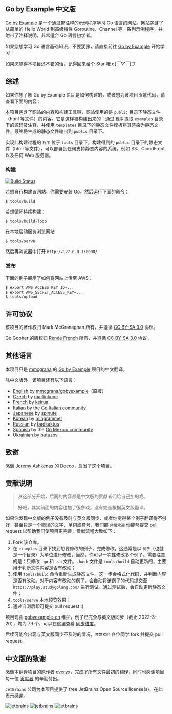 ## Go by Example 中文版

[Go by Example](https://gobyexample-cn.github.io/) 是一个通过带注释的示例程序学习 Go 语言的网站。网站包含了从简单的 Hello World 到高级特性 Goroutine、Channel 等一系列示例程序，并附带了注释说明，非常适合 Go 语言初学者。

如果您想学习 Go 语言基础知识，不要犹豫，请直接前往 [Go by Example](https://gobyexample-cn.github.io/) 开始学习！

如果您觉得本项目还不错的话，记得回来给个 Star 哦 o(*￣▽￣*)ブ

## 综述

如果你想了解 Go by Example `网站` 是如何构建的，或者想为该项目贡献代码，请查看下面的内容：

本项目包含了网站的内容和构建工具链，网站使用的是 `public` 目录下静态文件（html 等文件）的内容。它是这样被构建出来的：通过 `程序` 提取 `examples` 目录下的源码及注释，并使用 `templates` 目录下的静态文件模板将其渲染为静态文件，最终将生成的静态文件输出到 `public` 目录下。

实现此构建过程的 `程序` 位于 `tools` 目录下，构建得到的 `public` 目录下的静态文件（html 等文件），可以部署到任何支持静态内容的系统。例如 S3、CloudFront 以及任何 Web 服务器。

### 构建

[![Build Status](https://github.com/mmcgrana/gobyexample/actions/workflows/test.yml/badge.svg?branch=master)](https://github.com/mmcgrana/gobyexample/actions)

若想自行构建该网站，你需要安装 Go。然后运行下面的命令：

```console
$ tools/build
```

若想循环持续构建：

```console
$ tools/build-loop
```

在本地启动服务浏览网站

```console
$ tools/serve
```

然后再浏览器中打开 `http://127.0.0.1:8000/`

### 发布

下面的例子展示了如何将网站上传至 AWS：

```console
$ export AWS_ACCESS_KEY_ID=...
$ export AWS_SECRET_ACCESS_KEY=...
$ tools/upload
```

## 许可协议

该项目的著作权归 Mark McGranaghan 所有，并遵循 [CC BY-SA 3.0](http://creativecommons.org/licenses/by/3.0/) 协议。

Go Gopher 的版权归 [Renée French](http://reneefrench.blogspot.com/) 所有，并遵循 [CC BY-SA 3.0](http://creativecommons.org/licenses/by/3.0/) 协议。

## 其他语言

本项目只是 [mmcgrana](https://github.com/mmcgrana) 的 [Go by Example](https://github.com/mmcgrana/gobyexample) 项目的中文翻译。

除中文版外，该项目还有以下语言：

* [English](https://gobyexample.com) by [mmcgrana/gobyexample](https://github.com/mmcgrana/gobyexample)（原版）
* [Czech](http://gobyexamples.sweb.cz/) by [martinkunc](https://github.com/martinkunc/gobyexample-cz)
* [French](http://le-go-par-l-exemple.keiruaprod.fr) by [keirua](https://github.com/keirua/gobyexample)
* [Italian](http://gobyexample.it) by the [Go Italian community](https://github.com/golangit/gobyexample-it)
* [Japanese](http://spinute.org/go-by-example) by [spinute](https://github.com/spinute)
* [Korean](https://mingrammer.com/gobyexample/) by [mingrammer](https://github.com/mingrammer)
* [Russian](https://gobyexample.com.ru/) by [badkaktus](https://github.com/badkaktus)
* [Spanish](http://goconejemplos.com) by the [Go Mexico community](https://github.com/dabit/gobyexample)
* [Ukrainian](http://butuzov.github.io/gobyexample/) by [butuzov](https://github.com/butuzov/gobyexample)

## 致谢

感谢 [Jeremy Ashkenas](https://github.com/jashkenas) 的 [Docco](http://jashkenas.github.com/docco/)，启发了这个项目。

## 贡献说明

> 从这部分开始，后面的内容都是中文版的贡献者们给自己加的戏。
>
> 好吧，其实前面的内容也加了很多戏，没有完全根据英文版翻译。

如果你发现中文版的例子没有及时与英文版同步，或者你觉得某个例子翻译得不够好，甚至只是一个错误的文字、单词或符号，我们都 `非常欢迎` 你能够提交 pull request 以帮助我们使项目更完善，贡献流程大致如下：

1. Fork 该仓库。
1. 在 `examples` 目录下找到想要修改的例子，完成修改，这通常是以 `例子`（也就是一个目录）为单位进行修改，当然，你可以一次性修改多个例子。需要注意的是：只修改 `.go` 和 `.sh` 文件。`.hash` 文件是 `tools/build` 自动更新的，主要用于判断文件内容是否有改动；
1. 使用 `tools/build` 命令重新生成静态文件。这一步会格式化代码，并判断内容是否有改动。对于内容有改动的例子，会自动将该例子的代码提交至 `https://play.studygolang.com/` 进行测试。通过测试后，会自动更新静态文件；
1. `tools/serve` 本地预览效果；
1. 通过自测后即可提交 pull request :)

项目现由 [gobyexample-cn](https://github.com/gobyexample-cn) 维护，例子已完全与英文版同步（截止 2022-3-20），均为 79 个，可以在这里查看 [同步进度](PROGRESS.md)。

后续可能会出现与英文版同步不及时的情况，`非常欢迎` 各位同学 fork 并提交 pull request。

## 中文版的致谢

感谢本翻译项目的原作者 [everyx](https://github.com/everyx)，完成了所有文件最初的翻译，同时也感谢项目每一位 [贡献者](https://github.com/gobyexample-cn/gobyexample/graphs/contributors) 的辛勤付出。

`JetBrains` 公司为本项目提供了 free JetBrains Open Source license(s)，在此表示感谢。

[![jetbrains](jetbrains-logo/jetbrains.svg)](https://www.jetbrains.com/?from=gobyexample-cn)
[![jetbrains](jetbrains-logo/goland.svg)](https://www.jetbrains.com/?from=gobyexample-cn)
[![jetbrains](jetbrains-logo/webstorm.svg)](https://www.jetbrains.com/?from=gobyexample-cn)
